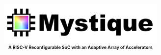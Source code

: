 
  
<p align="center">
<img src='mystique_logo.png' width='500'>
<b> A RISC-V Reconfigurable SoC with an Adaptive Array of Accelerators </b>
</p>
